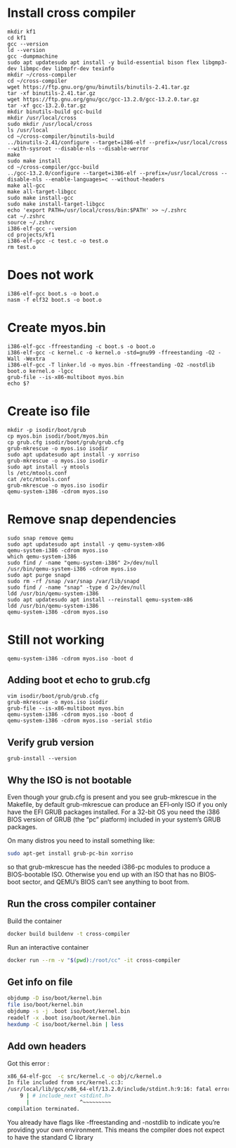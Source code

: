 # Install cross compiler
```
mkdir kf1
cd kf1
gcc --version
ld --version
gcc -dumpmachine
sudo apt updatesudo apt install -y build-essential bison flex libgmp3-dev libmpc-dev libmpfr-dev texinfo
mkdir ~/cross-compiler
cd ~/cross-compiler
wget https://ftp.gnu.org/gnu/binutils/binutils-2.41.tar.gz
tar -xf binutils-2.41.tar.gz
wget https://ftp.gnu.org/gnu/gcc/gcc-13.2.0/gcc-13.2.0.tar.gz
tar -xf gcc-13.2.0.tar.gz
mkdir binutils-build gcc-build
mkdir /usr/local/cross
sudo mkdir /usr/local/cross
ls /usr/local
cd ~/cross-compiler/binutils-build
../binutils-2.41/configure --target=i386-elf --prefix=/usr/local/cross --with-sysroot --disable-nls --disable-werror
make
sudo make install
cd ~/cross-compiler/gcc-build
../gcc-13.2.0/configure --target=i386-elf --prefix=/usr/local/cross --disable-nls --enable-languages=c --without-headers
make all-gcc
make all-target-libgcc
sudo make install-gcc
sudo make install-target-libgcc
echo 'export PATH=/usr/local/cross/bin:$PATH' >> ~/.zshrc
cat ~/.zshrc
source ~/.zshrc
i386-elf-gcc --version
cd projects/kf1
i386-elf-gcc -c test.c -o test.o
rm test.o
```

# Does not work
```
i386-elf-gcc boot.s -o boot.o
nasm -f elf32 boot.s -o boot.o
```

# Create myos.bin
```
i386-elf-gcc -ffreestanding -c boot.s -o boot.o
i386-elf-gcc -c kernel.c -o kernel.o -std=gnu99 -ffreestanding -O2 -Wall -Wextra
i386-elf-gcc -T linker.ld -o myos.bin -ffreestanding -O2 -nostdlib boot.o kernel.o -lgcc
grub-file --is-x86-multiboot myos.bin
echo $?
```

# Create iso file
```
mkdir -p isodir/boot/grub
cp myos.bin isodir/boot/myos.bin
cp grub.cfg isodir/boot/grub/grub.cfg
grub-mkrescue -o myos.iso isodir
sudo apt updatesudo apt install -y xorriso
grub-mkrescue -o myos.iso isodir
sudo apt install -y mtools
ls /etc/mtools.conf
cat /etc/mtools.conf
grub-mkrescue -o myos.iso isodir
qemu-system-i386 -cdrom myos.iso
```

# Remove snap dependencies
```
sudo snap remove qemu
sudo apt updatesudo apt install -y qemu-system-x86
qemu-system-i386 -cdrom myos.iso
which qemu-system-i386
sudo find / -name "qemu-system-i386" 2>/dev/null
/usr/bin/qemu-system-i386 -cdrom myos.iso
sudo apt purge snapd
sudo rm -rf /snap /var/snap /var/lib/snapd
sudo find / -name "snap" -type d 2>/dev/null
ldd /usr/bin/qemu-system-i386
sudo apt updatesudo apt install --reinstall qemu-system-x86
ldd /usr/bin/qemu-system-i386
qemu-system-i386 -cdrom myos.iso
```

# Still not working
```
qemu-system-i386 -cdrom myos.iso -boot d
```

## Adding boot et echo to grub.cfg
```
vim isodir/boot/grub/grub.cfg
grub-mkrescue -o myos.iso isodir
grub-file --is-x86-multiboot myos.bin
qemu-system-i386 -cdrom myos.iso -boot d
qemu-system-i386 -cdrom myos.iso -serial stdio
```

## Verify grub version
```
grub-install --version
```

## Why the ISO is not bootable
Even though your grub.cfg is present and you see grub-mkrescue in the Makefile, by default grub-mkrescue can produce an EFI‐only ISO if you only have the EFI GRUB packages installed. For a 32-bit OS you need the i386 BIOS version of GRUB (the “pc” platform) included in your system’s GRUB packages.

On many distros you need to install something like:

```bash
sudo apt-get install grub-pc-bin xorriso
```

so that grub-mkrescue has the needed i386-pc modules to produce a BIOS-bootable ISO. Otherwise you end up with an ISO that has no BIOS‐boot sector, and QEMU’s BIOS can’t see anything to boot from.

## Run the cross compiler container 
Build the container
```bash
docker build buildenv -t cross-compiler
```
Run an interactive container
```bash
docker run --rm -v "$(pwd):/root/cc" -it cross-compiler
```

## Get info on file
```bash
objdump -D iso/boot/kernel.bin
file iso/boot/kernel.bin
objdump -s -j .boot iso/boot/kernel.bin
readelf -x .boot iso/boot/kernel.bin
hexdump -C iso/boot/kernel.bin | less
```

## Add own headers

Got this error :
```bash
x86_64-elf-gcc  -c src/kernel.c -o obj/c/kernel.o
In file included from src/kernel.c:3:
/usr/local/lib/gcc/x86_64-elf/13.2.0/include/stdint.h:9:16: fatal error: stdint.h: No such file or directory
    9 | # include_next <stdint.h>
      |                ^~~~~~~~~~
compilation terminated.
```

You already have flags like -ffreestanding and -nostdlib to indicate you’re providing your own environment. This means the compiler does not expect to have the standard C library